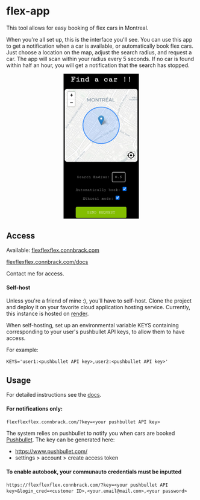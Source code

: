 # flex-app

This tool allows for easy booking of flex cars in Montreal.

When you're all set up, this is the interface you'll see. You can use this app to get a notification when a car is available, or automatically book flex cars. Just choose a location on the map, adjust the search radius, and request a car. The app will scan within your radius every 5 seconds. If no car is found within half an hour, you will get a notification that the search has stopped. 

<p align="center">
    <img src="assets/2024-02-19-17-50-05.png" alt="drawing" width="200"/>
</p>

## Access

Available: [flexflexflex.connbrack.com]()


[flexflexflex.connbrack.com/docs](https://flexflexflex.connbrack.com/docs)

Contact me for access.

#### Self-host

Unless you're a friend of mine :), you'll have to self-host. Clone the project and deploy it on your favorite cloud application hosting service. Currently, this instance is hosted on [render](https://render.com/).

When self-hosting, set up an environmental variable KEYS containing corresponding to your user's pushbullet API keys, to allow them to have access.

For example:

```
KEYS='user1:<pushbullet API key>,user2:<pushbullet API key>'
```

## Usage
For detailed instructions see the [docs](https://flexflexflex.connbrack.com/docs).

#### For notifications only:

```
flexflexflex.connbrack.com/?key=<your pushbullet API key>
``````

The system relies on pushbullet to notify you when cars are booked [Pushbullet](https://www.pushbullet.com/). The key can be generated here:

* https://www.pushbullet.com/
* settings > account > create access token

#### To enable autobook, your communauto credentials must be inputted

```
https://flexflexflex.connbrack.com/?key=<your pushbullet API key>&login_cred=<customer ID>,<your.email@mail.com>,<your password>
```


